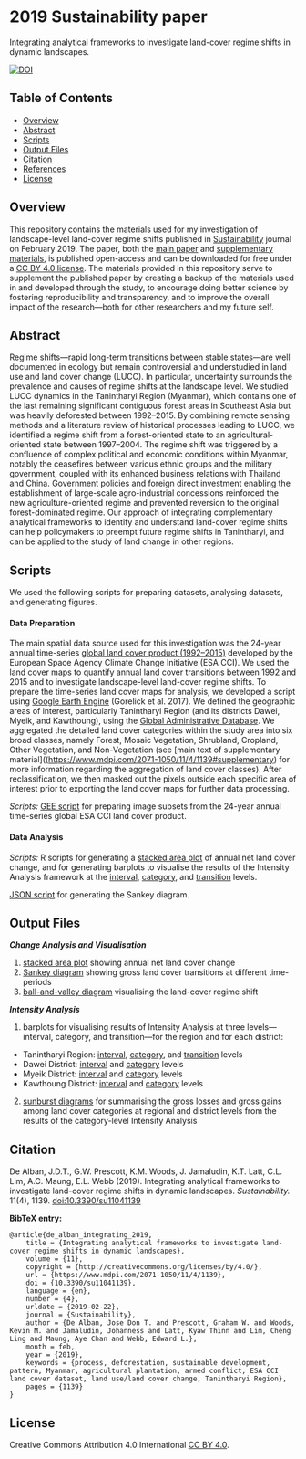 # 2019 Sustainability paper
Integrating analytical frameworks to investigate land-cover regime shifts in dynamic landscapes.

[![DOI](https://img.shields.io/badge/DOI-10.3390%2Fsu11041139-blue.svg)](https://doi.org/10.3390/su11041139)


## Table of Contents
- [Overview](#overview)
- [Abstract](#abstract)
- [Scripts](#scripts)
- [Output Files](#output_files)
- [Citation](#citation)
- [References](#references)
- [License](#license)


<a name="overview"></a>
## Overview
This repository contains the materials used for my investigation of landscape-level land-cover regime shifts published in [Sustainability](https://www.mdpi.com/journal/sustainability) journal on February 2019. The paper, both the [main paper](https://www.mdpi.com/2071-1050/11/4/1139/pdf) and [supplementary materials](https://www.mdpi.com/2071-1050/11/4/1139#supplementary), is published open-access and can be downloaded for free under a [CC BY 4.0 license](#license). The materials provided in this repository serve to supplement the published paper by creating a backup of the materials used in and developed through the study, to encourage doing better science by fostering reproducibility and transparency, and to improve the overall impact of the research—both for other researchers and my future self.

<a name="abstract"></a>
## Abstract
Regime shifts—rapid long-term transitions between stable states—are well documented in ecology but remain controversial and understudied in land use and land cover change (LUCC). In particular, uncertainty surrounds the prevalence and causes of regime shifts at the landscape level. We studied LUCC dynamics in the Tanintharyi Region (Myanmar), which contains one of the last remaining significant contiguous forest areas in Southeast Asia but was heavily deforested between 1992–2015. By combining remote sensing methods and a literature review of historical processes leading to LUCC, we identified a regime shift from a forest-oriented state to an agricultural-oriented state between 1997–2004. The regime shift was triggered by a confluence of complex political and economic conditions within Myanmar, notably the ceasefires between various ethnic groups and the military government, coupled with its enhanced business relations with Thailand and China. Government policies and foreign direct investment enabling the establishment of large-scale agro-industrial concessions reinforced the new agriculture-oriented regime and prevented reversion to the original forest-dominated regime. Our approach of integrating complementary analytical frameworks to identify and understand land-cover regime shifts can help policymakers to preempt future regime shifts in Tanintharyi, and can be applied to the study of land change in other regions.

<a name="scripts"></a>
## Scripts
We used the following scripts for preparing datasets, analysing datasets, and generating figures.

#### Data Preparation
The main spatial data source used for this investigation was the 24-year annual time-series [global land cover product (1992–2015)](https://www.esa-landcover-cci.org/?q=node/175) developed by the European Space Agency Climate Change Initiative (ESA CCI). We used the land cover maps to quantify annual land cover transitions between 1992 and 2015 and to investigate landscape-level land-cover regime shifts. To prepare the time-series land cover maps for analysis, we developed a script using [Google Earth Engine](https://earthengine.google.com/) (Gorelick et al. 2017). We defined the geographic areas of interest, particularly Tanintharyi Region (and its districts Dawei, Myeik, and Kawthoung), using the [Global Administrative Database](https://gadm.org/). We aggregated the detailed land cover categories within the study area into six broad classes, namely Forest, Mosaic Vegetation, Shrubland, Cropland, Other Vegetation, and Non-Vegetation (see [main text of supplementary material]((https://www.mdpi.com/2071-1050/11/4/1139#supplementary) for more information regarding the aggregation of land cover classes). After reclassification, we then masked out the pixels outside each specific area of interest prior to exporting the land cover maps for further data processing. 

*Scripts:* [GEE script](https://github.com/dondealban/ms-sustainability-2019/blob/master/scripts/GEE/GEE_Prepare%20ESA%20CCI%20Land%20Cover%20Maps.js) for preparing image subsets from the 24-year annual time-series global ESA CCI land cover product.

#### Data Analysis

*Scripts:* R scripts for generating a [stacked area plot](https://github.com/dondealban/ms-sustainability-2019/blob/master/scripts/R/R_Stacked-Area-Plot_Land-Cover-Transition.R) of annual net land cover change, and for generating barplots to visualise the results of the Intensity Analysis framework at the [interval](https://github.com/dondealban/ms-sustainability-2019/blob/master/scripts/R/R_Barplot_Intensity-Analysis-Interval-Level.R), [category](https://github.com/dondealban/ms-sustainability-2019/blob/master/scripts/R/R_Barplot_Intensity-Analysis-Category-Level.R), and [transition](https://github.com/dondealban/ms-sustainability-2019/blob/master/scripts/R/R_Barplot_Intensity-Analysis-Transition-Level.R) levels.

[JSON script](https://github.com/dondealban/ms-sustainability-2019/blob/master/scripts/JSON/Script_Sankey-Diagram.json) for generating the Sankey diagram.


<a name="output_files"></a>
## Output Files

***Change Analysis and Visualisation***
1. [stacked area plot](https://github.com/dondealban/ms-sustainability-2019/blob/master/figures/paper/De%20Alban%20et%20al_2019_Fig03_Stacked%20Area%20Plot.pdf) showing annual net land cover change
2. [Sankey diagram](https://github.com/dondealban/ms-sustainability-2019/blob/master/figures/paper/De%20Alban%20et%20al_2019_Fig05_Sankey%20Diagram.pdf) showing gross land cover transitions at different time-periods
3. [ball-and-valley diagram](https://github.com/dondealban/ms-sustainability-2019/blob/master/figures/paper/De%20Alban%20et%20al_2019_Fig07_Ball%20%26%20Valley%20Diagram.pdf) visualising the land-cover regime shift

***Intensity Analysis***
1. barplots for visualising results of Intensity Analysis at three levels—interval, category, and transition—for the region and for each district:
- Tanintharyi Region: [interval](https://github.com/dondealban/ms-sustainability-2019/blob/master/figures/paper/De%20Alban%20et%20al_2019_Fig04_Interval-Level%20Intensity%20Analysis.pdf), [category](https://github.com/dondealban/ms-sustainability-2019/blob/master/figures/paper/De%20Alban%20et%20al_2019_FigS5_Category-Level%20Intensity%20Analysis.pdf), and [transition](https://github.com/dondealban/ms-sustainability-2019/tree/master/figures/intensity%20analysis) levels
- Dawei District: [interval](https://github.com/dondealban/ms-sustainability-2019/blob/master/figures/paper/De%20Alban%20et%20al_2019_FigS2_Interval-Level%20Intensity%20Analysis%20-%20Dawei.pdf) and [category](https://github.com/dondealban/ms-sustainability-2019/blob/master/figures/paper/De%20Alban%20et%20al_2019_FigS6_Category-Level%20Intensity%20Analysis%20-%20Dawei.pdf) levels
- Myeik District: [interval](https://github.com/dondealban/ms-sustainability-2019/blob/master/figures/paper/De%20Alban%20et%20al_2019_FigS3_Interval-Level%20Intensity%20Analysis%20-%20Myeik.pdf) and [category](https://github.com/dondealban/ms-sustainability-2019/blob/master/figures/paper/De%20Alban%20et%20al_2019_FigS7_Category-Level%20Intensity%20Analysis%20-%20Myeik.pdf) levels
- Kawthoung District: [interval](https://github.com/dondealban/ms-sustainability-2019/blob/master/figures/paper/De%20Alban%20et%20al_2019_FigS4_Interval-Level%20Intensity%20Analysis%20-%20Kawthoung.pdf) and [category](https://github.com/dondealban/ms-sustainability-2019/blob/master/figures/paper/De%20Alban%20et%20al_2019_FigS8_Category-Level%20Intensity%20Analysis%20-%20Kawthoung.pdf) levels
2. [sunburst diagrams](https://github.com/dondealban/ms-sustainability-2019/blob/master/figures/paper/De%20Alban%20et%20al_2019_Fig06_Category-Level%20Intensity%20Analysis.pdf) for summarising the gross losses and gross gains among land cover categories at regional and district levels from the results of the category-level Intensity Analysis

<a name="citation"></a>
## Citation
De Alban, J.D.T., G.W. Prescott, K.M. Woods, J. Jamaludin, K.T. Latt, C.L. Lim, A.C. Maung, E.L. Webb (2019). Integrating analytical frameworks to investigate land-cover regime shifts in dynamic landscapes. *Sustainability.* 11(4), 1139. [doi:10.3390/su11041139](https://doi.org/10.3390/su11041139)

**BibTeX entry:**
```
@article{de_alban_integrating_2019,
	title = {Integrating analytical frameworks to investigate land-cover regime shifts in dynamic landscapes},
	volume = {11},
	copyright = {http://creativecommons.org/licenses/by/4.0/},
	url = {https://www.mdpi.com/2071-1050/11/4/1139},
	doi = {10.3390/su11041139},
	language = {en},
	number = {4},
	urldate = {2019-02-22},
	journal = {Sustainability},
	author = {De Alban, Jose Don T. and Prescott, Graham W. and Woods, Kevin M. and Jamaludin, Johanness and Latt, Kyaw Thinn and Lim, Cheng Ling and Maung, Aye Chan and Webb, Edward L.},
	month = feb,
	year = {2019},
	keywords = {process, deforestation, sustainable development, pattern, Myanmar, agricultural plantation, armed conflict, ESA CCI land cover dataset, land use/land cover change, Tanintharyi Region},
	pages = {1139}
}
```

<a name="license"></a>
## License
Creative Commons Attribution 4.0 International [CC BY 4.0](https://creativecommons.org/licenses/by/4.0/).
